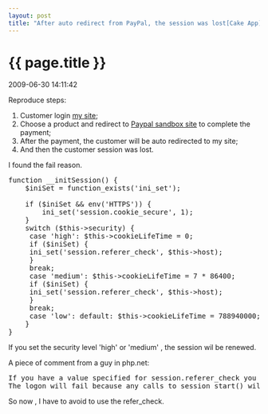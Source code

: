 ```yaml
---
layout: post
title: "After auto redirect from PayPal, the session was lost[Cake App]"
---
```


<h1> {{ page.title }} </h1> <p class='meta'>2009-06-30 14:11:42</p>

Reproduce steps:

1. Customer login <a href="https://www.mysite.com">my site</a>;
2. Choose a product and redirect to <a href="https://developer.paypal.com/cgi-bin/devscr">Paypal sandbox site</a> to complete the payment;
3. After the payment, the customer will be auto redirected to my site;
4. And then the customer session was lost.

I found the fail reason.

<pre name="code" class="php">
function __initSession() {
	$iniSet = function_exists('ini_set');

	if ($iniSet && env('HTTPS')) {
		ini_set('session.cookie_secure', 1); 
	} 
	switch ($this->security) {
	 case 'high': $this->cookieLifeTime = 0;
	 if ($iniSet) {
	 ini_set('session.referer_check', $this->host);
	 } 
	 break;
	 case 'medium': $this->cookieLifeTime = 7 * 86400;
	 if ($iniSet) {
	 ini_set('session.referer_check', $this->host);
	 } 
	 break;
	 case 'low': default: $this->cookieLifeTime = 788940000; break;
	}
}
</pre>

If you set the security level 'high' or 'medium' , the session wil be renewed.

A piece of comment from a guy in php.net:
<pre name="code" class="html">
If you have a value specified for session.referer_check you may run into difficulty when someone accesses your site and attempts to log in with a mis-capitalized URL.  
The logon will fail because any calls to session_start() will result in the existing session being trashed and a new one being created.  This becomes a bigger problem when the logon is followed by a header("Location: ...") redirect, because the session_start() at the top of the page will fail.</pre>
So now , I have to avoid to use the refer_check.